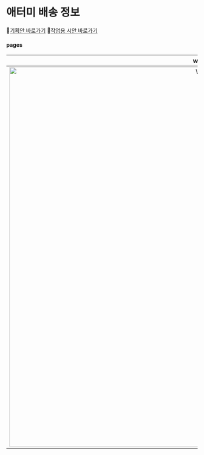 # 애터미 배송 정보
🔗[기획안 바로가기](https://www.figma.com/file/drBDEvlv8wB40aOV9ACBHV/Front_Delivery_info?type=design&node-id=26%3A24&mode=design&t=C2t0XxzPydtDJ9Yv-1)
🔗[작업용 시안 바로가기](https://www.figma.com/file/MNsVR2X0JMnjeI6Tu14l1T/%F0%9F%9F%A1-Deliveryinfo?type=design&node-id=256%3A3424&mode=design&t=PeFIEKsDZTwfIizY-1)

#### pages
| web | moblie |
| :-----: | :-----: |
| <img width="1000" alt="Web" style="vertical-align: top" src="https://github.com/bonnie-delivered/atomy-delivery/assets/133629535/e4f6aa8b-6162-4585-b464-d0cd8c054f86"> | <img width="360" alt="Mo" src="https://github.com/bonnie-delivered/atomy-delivery/assets/133629535/f5d4da4d-cea1-4b07-bd22-d6ea9f0bcea8"> |
